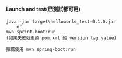 #### Launch and test(已測試都可用)
	java -jar target\helloworld_test-0.1.0.jar
		or
	mvn sprint-boot:run
	(如果失敗就更換 pom.xml 的 version tag value)

	推薦使用 mvn spring-boot:run
